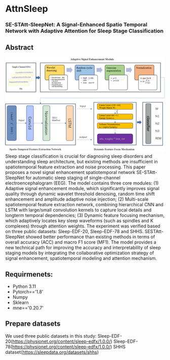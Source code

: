 # AttnSleep
### SE-STAtt-SleepNet: A Signal-Enhanced Spatio Temporal Network with Adaptive Attention for Sleep Stage Classification

## Abstract
![SE-STAtt-SleepNet Architecture](imgs/structure.png)
Sleep stage classification is crucial for diagnosing sleep disorders and understanding sleep architecture, but existing methods are insufficient in spatiotemporal feature extraction and noise processing. This paper proposes a novel signal enhancement spatiotemporal network SE-STAtt-SleepNet for automatic sleep staging of single-channel electroencephalogram (EEG). The model contains three core modules: (1) Adaptive signal enhancement module, which significantly improves signal quality through dynamic wavelet threshold denoising, random time shift enhancement and amplitude adaptive noise injection; (2) Multi-scale spatiotemporal feature extraction network, combining hierarchical CNN and LSTM with large/small convolution kernels to capture local details and longterm temporal dependencies; (3) Dynamic feature focusing mechanism, which adaptively locates key sleep waveforms (such as spindles and K complexes) through attention weights. The experiment was verified based on three public datasets: Sleep-EDF-20, Sleep-EDF-78 and SHHS. SESTAtt-SleepNet showed better performance than existing methods in terms of overall accuracy (ACC) and macro F1 score (MF1). The model provides a new technical path for improving the accuracy and interpretability of sleep staging models by integrating the collaborative optimization strategy of signal enhancement, spatiotemporal modeling and attention mechanism.


## Requirmenets:
- Python 3.11
- Pytorch=='1.8'
- Numpy
- Sklearn
- mne=='0.20.7'

## Prepare datasets

We used three public datasets in this study:
Sleep-EDF-20(https://physionet.org/content/sleep-edfx/1.0.0/)
Sleep-EDF-78(https://physionet.org/content/sleep-edfx/1.0.0/)
SHHS dataset(https://sleepdata.org/datasets/shhs)



